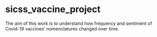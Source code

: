 # sicss_vaccine_project
The aim of this work is to understand how frequency and sentiment of Covid-19 vaccines' nomenclatures changed over time.

